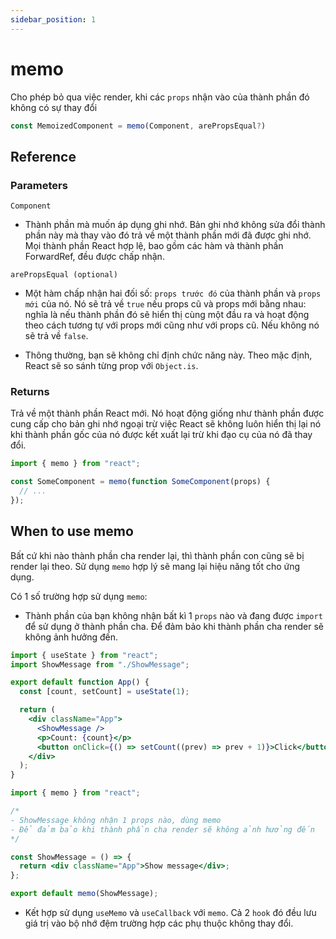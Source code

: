 ```yaml
---
sidebar_position: 1
---
```


# memo

Cho phép bỏ qua việc render, khi các `props` nhận vào của thành phần đó không có sự thay đổi

```jsx
const MemoizedComponent = memo(Component, arePropsEqual?)
```

## Reference

### Parameters

`Component`

- Thành phần mà muốn áp dụng ghi nhớ. Bản ghi nhớ không sửa đổi thành phần này mà thay vào đó trả về một thành phần mới đã được ghi nhớ. Mọi thành phần React hợp lệ, bao gồm các hàm và thành phần ForwardRef, đều được chấp nhận.

`arePropsEqual (optional)`

- Một hàm chấp nhận hai đối số: `props trước đó` của thành phần và `props mới` của nó. Nó sẽ trả về `true` nếu props cũ và props mới bằng nhau: nghĩa là nếu thành phần đó sẽ hiển thị cùng một đầu ra và hoạt động theo cách tương tự với props mới cũng như với props cũ. Nếu không nó sẽ trả về `false`.

- Thông thường, bạn sẽ không chỉ định chức năng này. Theo mặc định, React sẽ so sánh từng prop với `Object.is`.

### Returns

Trả về một thành phần React mới. Nó hoạt động giống như thành phần được cung cấp cho bản ghi nhớ ngoại trừ việc React sẽ không luôn hiển thị lại nó khi thành phần gốc của nó được kết xuất lại trừ khi đạo cụ của nó đã thay đổi.

```jsx
import { memo } from "react";

const SomeComponent = memo(function SomeComponent(props) {
  // ...
});
```

## When to use memo

Bất cứ khi nào thành phần cha render lại, thì thành phần con cũng sẽ bị render lại theo. Sử dụng `memo` hợp lý sẽ mang lại hiệu năng tốt cho ứng dụng.

Có 1 số trường hợp sử dụng `memo`:

- Thành phần của bạn không nhận bất kì 1 `props` nào và đang được `import` để sử dụng ở thành phần cha. Để đảm bảo khi thành phần cha render sẽ không ảnh hưởng đến.

```jsx
import { useState } from "react";
import ShowMessage from "./ShowMessage";

export default function App() {
  const [count, setCount] = useState(1);

  return (
    <div className="App">
      <ShowMessage />
      <p>Count: {count}</p>
      <button onClick={() => setCount((prev) => prev + 1)}>Click</button>
    </div>
  );
}
```

```jsx
import { memo } from "react";

/*
- ShowMessage không nhận 1 props nào, dùng memo
- Để đảm bảo khi thành phần cha render sẽ không ảnh hưởng đến
*/

const ShowMessage = () => {
  return <div className="App">Show message</div>;
};

export default memo(ShowMessage);
```

- Kết hợp sử dụng `useMemo` và `useCallback` với `memo`. Cả 2 `hook` đó đều lưu giá trị vào bộ nhớ đệm trường hợp các phụ thuộc không thay đổi.
